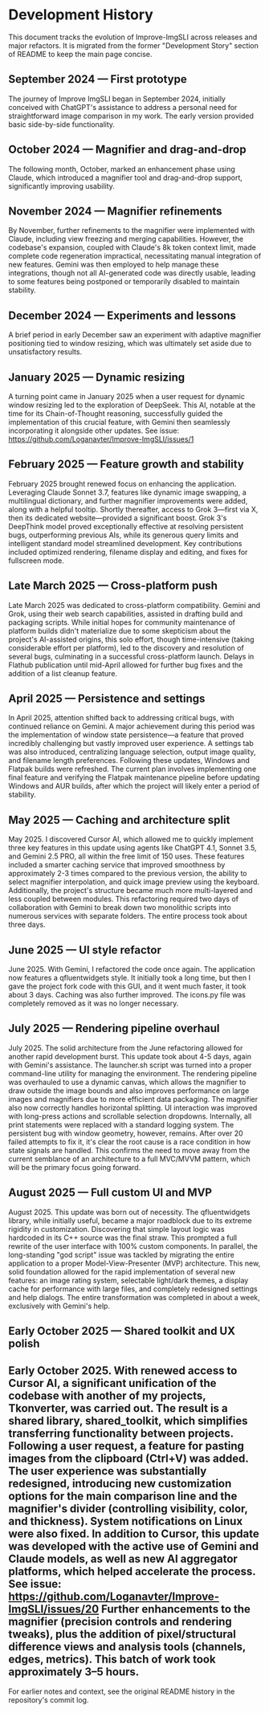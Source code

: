 # Development History

This document tracks the evolution of Improve-ImgSLI across releases and major refactors. It is migrated from the former "Development Story" section of README to keep the main page concise.

## September 2024 — First prototype
The journey of Improve ImgSLI began in September 2024, initially conceived with ChatGPT's assistance to address a personal need for straightforward image comparison in my work. The early version provided basic side-by-side functionality.

## October 2024 — Magnifier and drag-and-drop
The following month, October, marked an enhancement phase using Claude, which introduced a magnifier tool and drag-and-drop support, significantly improving usability.

## November 2024 — Magnifier refinements
By November, further refinements to the magnifier were implemented with Claude, including view freezing and merging capabilities. However, the codebase's expansion, coupled with Claude's 8k token context limit, made complete code regeneration impractical, necessitating manual integration of new features. Gemini was then employed to help manage these integrations, though not all AI-generated code was directly usable, leading to some features being postponed or temporarily disabled to maintain stability.

## December 2024 — Experiments and lessons
A brief period in early December saw an experiment with adaptive magnifier positioning tied to window resizing, which was ultimately set aside due to unsatisfactory results.

## January 2025 — Dynamic resizing
A turning point came in January 2025 when a user request for dynamic window resizing led to the exploration of DeepSeek. This AI, notable at the time for its Chain-of-Thought reasoning, successfully guided the implementation of this crucial feature, with Gemini then seamlessly incorporating it alongside other updates. See issue: https://github.com/Loganavter/Improve-ImgSLI/issues/1

## February 2025 — Feature growth and stability
February 2025 brought renewed focus on enhancing the application. Leveraging Claude Sonnet 3.7, features like dynamic image swapping, a multilingual dictionary, and further magnifier improvements were added, along with a helpful tooltip. Shortly thereafter, access to Grok 3—first via X, then its dedicated website—provided a significant boost. Grok 3's DeepThink model proved exceptionally effective at resolving persistent bugs, outperforming previous AIs, while its generous query limits and intelligent standard model streamlined development. Key contributions included optimized rendering, filename display and editing, and fixes for fullscreen mode.

## Late March 2025 — Cross-platform push
Late March 2025 was dedicated to cross-platform compatibility. Gemini and Grok, using their web search capabilities, assisted in drafting build and packaging scripts. While initial hopes for community maintenance of platform builds didn't materialize due to some skepticism about the project's AI-assisted origins, this solo effort, though time-intensive (taking considerable effort per platform), led to the discovery and resolution of several bugs, culminating in a successful cross-platform launch. Delays in Flathub publication until mid-April allowed for further bug fixes and the addition of a list cleanup feature.

## April 2025 — Persistence and settings
In April 2025, attention shifted back to addressing critical bugs, with continued reliance on Gemini. A major achievement during this period was the implementation of window state persistence—a feature that proved incredibly challenging but vastly improved user experience. A settings tab was also introduced, centralizing language selection, output image quality, and filename length preferences. Following these updates, Windows and Flatpak builds were refreshed. The current plan involves implementing one final feature and verifying the Flatpak maintenance pipeline before updating Windows and AUR builds, after which the project will likely enter a period of stability.

## May 2025 — Caching and architecture split
May 2025. I discovered Cursor AI, which allowed me to quickly implement three key features in this update using agents like ChatGPT 4.1, Sonnet 3.5, and Gemini 2.5 PRO, all within the free limit of 150 uses. These features included a smarter caching service that improved smoothness by approximately 2-3 times compared to the previous version, the ability to select magnifier interpolation, and quick image preview using the keyboard. Additionally, the project's structure became much more multi-layered and less coupled between modules. This refactoring required two days of collaboration with Gemini to break down two monolithic scripts into numerous services with separate folders. The entire process took about three days.

## June 2025 — UI style refactor
June 2025. With Gemini, I refactored the code once again. The application now features a qfluentwidgets style. It initially took a long time, but then I gave the project fork code with this GUI, and it went much faster, it took about 3 days. Caching was also further improved. The icons.py file was completely removed as it was no longer necessary.

## July 2025 — Rendering pipeline overhaul
July 2025. The solid architecture from the June refactoring allowed for another rapid development burst. This update took about 4-5 days, again with Gemini's assistance. The launcher.sh script was turned into a proper command-line utility for managing the environment. The rendering pipeline was overhauled to use a dynamic canvas, which allows the magnifier to draw outside the image bounds and also improves performance on large images and magnifiers due to more efficient data packaging. The magnifier also now correctly handles horizontal splitting. UI interaction was improved with long-press actions and scrollable selection dropdowns. Internally, all print statements were replaced with a standard logging system. The persistent bug with window geometry, however, remains. After over 20 failed attempts to fix it, it's clear the root cause is a race condition in how state signals are handled. This confirms the need to move away from the current semblance of an architecture to a full MVC/MVVM pattern, which will be the primary focus going forward.

## August 2025 — Full custom UI and MVP
August 2025. This update was born out of necessity. The qfluentwidgets library, while initially useful, became a major roadblock due to its extreme rigidity in customization. Discovering that simple layout logic was hardcoded in its C++ source was the final straw. This prompted a full rewrite of the user interface with 100% custom components. In parallel, the long-standing "god script" issue was tackled by migrating the entire application to a proper Model-View-Presenter (MVP) architecture. This new, solid foundation allowed for the rapid implementation of several new features: an image rating system, selectable light/dark themes, a display cache for performance with large files, and completely redesigned settings and help dialogs. The entire transformation was completed in about a week, exclusively with Gemini's help.

## Early October 2025 — Shared toolkit and UX polish
Early October 2025. With renewed access to Cursor AI, a significant unification of the codebase with another of my projects, Tkonverter, was carried out. The result is a shared library, shared_toolkit, which simplifies transferring functionality between projects. Following a user request, a feature for pasting images from the clipboard (Ctrl+V) was added. The user experience was substantially redesigned, introducing new customization options for the main comparison line and the magnifier's divider (controlling visibility, color, and thickness). System notifications on Linux were also fixed. In addition to Cursor, this update was developed with the active use of Gemini and Claude models, as well as new AI aggregator platforms, which helped accelerate the process. See issue: https://github.com/Loganavter/Improve-ImgSLI/issues/20
Further enhancements to the magnifier (precision controls and rendering tweaks), plus the addition of pixel/structural difference views and analysis tools (channels, edges, metrics). This batch of work took approximately 3–5 hours.
---

For earlier notes and context, see the original README history in the repository's commit log.
